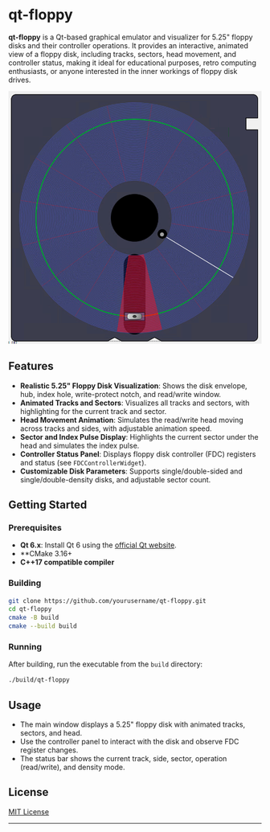 # qt-floppy

**qt-floppy** is a Qt-based graphical emulator and visualizer for 5.25" floppy disks and their controller operations. It provides an interactive, animated view of a floppy disk, including tracks, sectors, head movement, and controller status, making it ideal for educational purposes, retro computing enthusiasts, or anyone interested in the inner workings of floppy disk drives.

![Floppy Disk Emulator Screenshot](doc/screenshot_01.png)

## Features

- **Realistic 5.25" Floppy Disk Visualization**: Shows the disk envelope, hub, index hole, write-protect notch, and read/write window.
- **Animated Tracks and Sectors**: Visualizes all tracks and sectors, with highlighting for the current track and sector.
- **Head Movement Animation**: Simulates the read/write head moving across tracks and sides, with adjustable animation speed.
- **Sector and Index Pulse Display**: Highlights the current sector under the head and simulates the index pulse.
- **Controller Status Panel**: Displays floppy disk controller (FDC) registers and status (see `FDCControllerWidget`).
- **Customizable Disk Parameters**: Supports single/double-sided and single/double-density disks, and adjustable sector count.

## Getting Started

### Prerequisites

- **Qt 6.x**: Install Qt 6 using the [official Qt website](https://www.qt.io/download-open-source).
- **CMake 3.16+
- **C++17 compatible compiler**

### Building

```sh
git clone https://github.com/yourusername/qt-floppy.git
cd qt-floppy
cmake -B build
cmake --build build
```

### Running

After building, run the executable from the `build` directory:

```sh
./build/qt-floppy
```

## Usage

- The main window displays a 5.25" floppy disk with animated tracks, sectors, and head.
- Use the controller panel to interact with the disk and observe FDC register changes.
- The status bar shows the current track, side, sector, operation (read/write), and density mode.

## License

[MIT License](LICENSE)

--- 